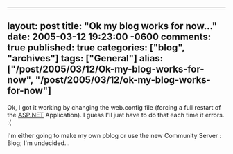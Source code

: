   ---
  layout: post
  title: "Ok my blog works for now..."
  date: 2005-03-12 19:23:00 -0600
  comments: true
  published: true
  categories: ["blog", "archives"]
  tags: ["General"]
  alias: ["/post/2005/03/12/Ok-my-blog-works-for-now", "/post/2005/03/12/ok-my-blog-works-for-now"]
  ---
<!-- more -->
<P>Ok, I got it working by changing the web.config file (forcing a full restart of the <a title="ASP.NET" href="http://asp.net" target="_blank">ASP.NET</a> Application). I guess I'll juat have to do that each time it errors. :(</P>
<P>I'm either going to make my own pblog or use the new Community Server : Blog; I'm undecided...</P>
